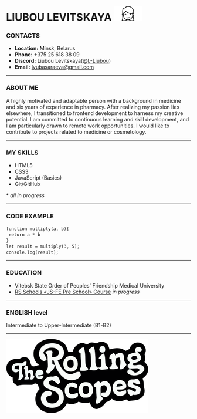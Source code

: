 # LIUBOU LEVITSKAYA <img src="img/icon.jpg" alt="icon" style="display:inline; width:75px; height:40px;"> 
### CONTACTS
* __Location:__ Minsk, Belarus
* __Phone:__ +375 25 618 38 09
* __Discord:__ Liubou Levitskaya(@[L-Liubou](https://github.com/L-Liubou))
* __Email:__ <lyubasaraeva@gmail.com>
***
### ABOUT ME
A highly motivated and adaptable person with a background in medicine and six years of experience in pharmacy. After realizing my passion lies elsewhere, I transitioned to frontend development to harness my creative potential. 
I am committed to continuous learning and skill development, and I am particularly drawn to remote work opportunities. I would like to contribute to projects related to medicine or cosmetology.

***
###  MY SKILLS
* HTML5 
* CSS3
* JavaScript (Basics)
* Git/GitHub

\* _all in progress_
***
### CODE EXAMPLE
```
function multiply(a, b){
 return a * b
}
let result = multiply(3, 5);
console.log(result);
```
***
### EDUCATION
* Vitebsk State Order of Peoples' Friendship Medical University
* [RS Schools «JS-FE Pre School» Course](https://app.rs.school) _in progress_
***
### ENGLISH level
Intermediate to Upper-Intermediate (B1-B2)
***
[![logo](img/logo_rs_text.svg)](https://rs.school/) 



